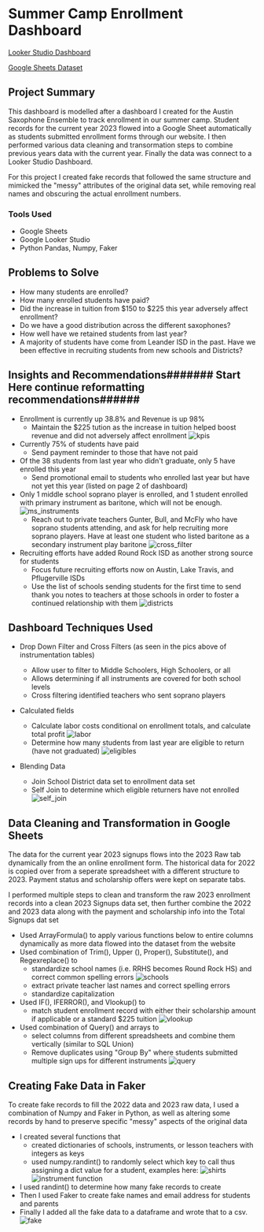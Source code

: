 # Summer Camp Enrollment Dashboard
[Looker Studio Dashboard](https://lookerstudio.google.com/s/sRvBdwceQXA)

[Google Sheets Dataset](https://docs.google.com/spreadsheets/d/1XGGhxuWfjlb2WiGxh-bEyMGVFgQtdlbVafmqPyaPB3o/edit#gid=324466194)

## Project Summary
This dashboard is modelled after a dashboard I created for the Austin Saxophone Ensemble to track enrollment in our summer camp. Student records for the current year 2023 flowed into a Google Sheet automatically as students submitted enrollment forms through our website. I then performed various data cleaning and transormation steps to combine previous years data with the current year. Finally the data was connect to a Looker Studio Dashboard. 

For this project I created fake records that followed the same structure and mimicked the "messy" attributes of the original data set, while removing real names and obscuring the actual enrollment numbers.

### Tools Used
- Google Sheets
- Google Looker Studio
- Python Pandas, Numpy, Faker

## Problems to Solve
- How many students are enrolled?
- How many enrolled students have paid?
- Did the increase in tuition from $150 to $225 this year adversely affect enrollment?
- Do we have a good distribution across the different saxophones?
- How well have we retained students from last year?
- A majority of students have come from Leander ISD in the past. Have we been effective in recruiting students from new schools and Districts?

## Insights and Recommendations####### Start Here continue reformatting recommendations######
- Enrollment is currently up 38.8% and Revenue is up 98%
    - Maintain the $225 tution as the increase in tuition helped boost revenue and did not adversely affect enrollment
![kpis](/images/kpis.png)
- Currently 75% of students have paid
    - Send payment reminder to those that have not paid
- Of the 38 students from last year who didn't graduate, only 5 have enrolled this year
    - Send promotional email to students who enrolled last year but have not yet this year (listed on page 2 of dashboard)
- Only 1 middle school soprano player is enrolled, and 1 student enrolled with primary instrument as baritone, which will not be enough.
    ![ms_instruments](/images/mid_instr.png)
    - Reach out to private teachers Gunter, Bull, and McFly who have soprano students attending, and ask for help recruiting more soprano players. Have at least one student who listed baritone as a secondary instrument play baritone
    ![cross_filter](/images/instr_cross_filter.png)    
- Recruiting efforts have added Round Rock ISD as another strong source for students
    - Focus future recruiting efforts now on Austin, Lake Travis, and Pflugerville ISDs
    - Use the list of schools sending students for the first time to send thank you notes to teachers at those schools in order to foster a continued relationship with them
![districts](/images/district.png)

## Dashboard Techniques Used
- Drop Down Filter and Cross Filters (as seen in the pics above of instrumentation tables)
    - Allow user to filter to Middle Schoolers, High Schoolers, or all
    - Allows determining if all instruments are covered for both school levels
    - Cross filtering identified teachers who sent soprano players
    
- Calculated fields
    - Calculate labor costs conditional on enrollment totals, and calculate total profit
    ![labor](/images/labor_cf.png)
    - Determine how many students from last year are eligible to return (have not graduated)
    ![eligibles](/images/eligibles_cf.png)
- Blending Data
    - Join School District data set to enrollment data set
    - Self Join to determine which eligible returners have not enrolled
![self_join](/images/self_join.png)

## Data Cleaning and Transformation in Google Sheets

The data for the current year 2023 signups flows into the 2023 Raw tab dynamically from the an online enrollment form. The historical data for 2022 is copied over from a seperate spreadsheet with a different structure to 2023. Payment status and scholarship offers were kept on separate tabs.

I performed multiple steps to clean and transform the raw 2023 enrollment records into a clean 2023 Signups data set, then further combine the 2022 and 2023 data along with the payment and scholarship info into the Total Signups dat set

- Used ArrayFormula() to apply various functions below to entire columns dynamically as more data flowed into the dataset from the website
- Used combination of Trim(), Upper (), Proper(), Substitute(), and Regexreplace() to 
    - standardize school names (i.e. RRHS becomes Round Rock HS) and correct common spelling errors
![schools](/images/school_cleaning_formula.png)
    - extract private teacher last names and correct spelling errors
    - standardize capitalization
- Used IF(), IFERROR(), and Vlookup() to 
    - match student enrollment record with either their scholarship amount if applicable or a standard $225 tuition
![vlookup](/images/vlookup.png)
- Used combination of Query() and arrays to 
    - select columns from different spreadsheets and combine them vertically (similar to SQL Union)
    - Remove duplicates using "Group By" where students submitted multiple sign ups for different instruments
![query](/images/query_formula.png)

## Creating Fake Data in Faker

To create fake records to fill the 2022 data and 2023 raw data, I used a combination of Numpy and Faker in Python, as well as altering some records by hand to preserve specific "messy" aspects of the original data

- I created several functions that
    - created dictionaries of schools, instruments, or lesson teachers with integers as keys
    - used numpy.randint() to randomly select which key to call thus assigning a dict value for a student, examples here:
![shirts](/images/shirt_sizer.png)
![instrument function](/images/inst_func.png)
- I used randint() to determine how many fake records to create
- Then I used Faker to create fake names and email address for students and parents
- Finally I added all the fake data to a dataframe and wrote that to a csv.
![fake](/images/df_creator.png)


